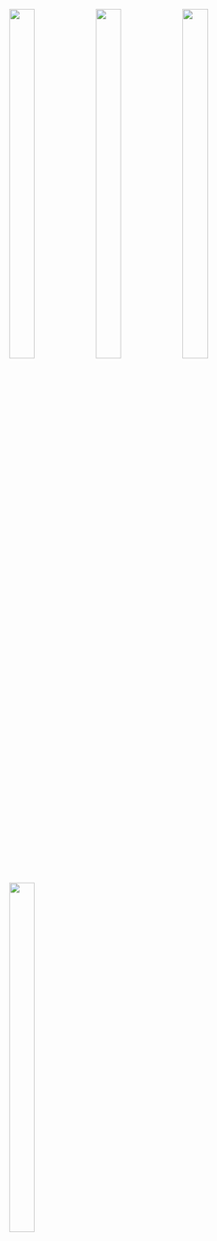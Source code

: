 <p float="center>
          
<img src="https://user-images.githubusercontent.com/114247268/216564551-58f44a72-7b24-4ba8-beae-d51a194f7392.png" width=30% height=40%>
<img src="https://user-images.githubusercontent.com/114247268/216564539-4623e25d-231c-4d8f-879c-2b8df8558182.png" width=30% height=40%>
<img src="https://user-images.githubusercontent.com/114247268/216564548-9ec0fe2a-f5ce-4abd-9ef0-b78daa7e38d8.png" width=30% height=40%>
<img src="https://user-images.githubusercontent.com/114247268/216564550-4316a946-6d8a-455d-8a6d-c8a82a67faa1.png" width=30% height=40%>

<img src="https://user-images.githubusercontent.com/114247268/211246398-a3eaaebe-8334-4474-8ee7-aa9d08e3a3ff.PNG" width=30% height=40%>                                                                                       
